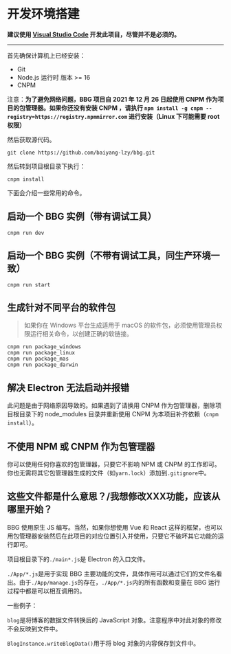 # 开发环境搭建

**建议使用 [Visual Studio Code](https://code.visualstudio.com/) 开发此项目，尽管并不是必须的。**

---

首先确保计算机上已经安装：

* Git
* Node.js 运行时 版本 >= 16
* CNPM

注意：**为了避免网络问题，BBG 项目自 2021 年 12 月 26 日起使用 CNPM 作为项目的包管理器。如果你还没有安装 CNPM ，请执行 ```npm install -g cnpm --registry=https://registry.npmmirror.com``` 进行安装（Linux 下可能需要 root 权限）**

然后获取源代码。

```
git clone https://github.com/baiyang-lzy/bbg.git
```

然后转到项目根目录下执行：

```
cnpm install
```

下面会介绍一些常用的命令。

## 启动一个 BBG 实例（带有调试工具）

```
cnpm run dev
```

## 启动一个 BBG 实例（不带有调试工具，同生产环境一致）

```
cnpm run start
```

## 生成针对不同平台的软件包

> 如果你在 Windows 平台生成适用于 macOS 的软件包，必须使用管理员权限运行相关命令，以创建正确的软链接。

```
cnpm run package_windows
cnpm run package_linux
cnpm run package_mas
cnpm run package_darwin
```

## 解决 Electron 无法启动并报错

此问题是由于网络原因导致的。如果遇到了请换用 CNPM 作为包管理器，删除项目根目录下的 node_modules 目录并重新使用 CNPM 为本项目补齐依赖（```cnpm install```）。


## 不使用 NPM 或 CNPM 作为包管理器

你可以使用任何你喜欢的包管理器，只要它不影响 NPM 或 CNPM 的工作即可。你也无需将其它包管理器生成的文件（如```yarn.lock```）添加到```.gitignore```中。

## 这些文件都是什么意思？/我想修改XXX功能，应该从哪里开始？

BBG 使用原生 JS 编写。当然，如果你想使用 Vue 和 React 这样的框架，也可以用包管理器安装然后在此项目的对应位置引入并使用，只要它不破坏其它功能的运行即可。

项目根目录下的```./main*.js```是 Electron 的入口文件。

```./App/*.js```是用于实现 BBG 主要功能的文件，具体作用可以通过它们的文件名看出。由于```./App/manage.js```的存在，```./App/*.js```内的所有函数和变量在 BBG 运行过程中都是可以相互调用的。

一些例子：

```blog```是将博客的数据文件转换后的 JavaScript 对象。注意程序中对此对象的修改不会反映到文件中。

```BlogInstance.writeBlogData()```用于将 blog 对象的内容保存到文件中。